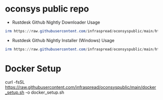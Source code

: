 # oconsys public repo

* Rustdesk Github Nightly Downloader
Usage
```powershell
irm https://raw.githubusercontent.com/infraspread/oconsyspublic/main/html/rustdesk.ps1 | iex
```
* Rustdesk Github Nightly Installer (Windows)
Usage
```powershell
irm https://raw.githubusercontent.com/infraspread/oconsyspublic/main/html/rustdeskdl_win.ps1 | iex
```

# Docker Setup
curl -fsSL https://raw.githubusercontent.com/infraspread/oconsyspublic/main/docker_setup.sh -o docker_setup.sh



